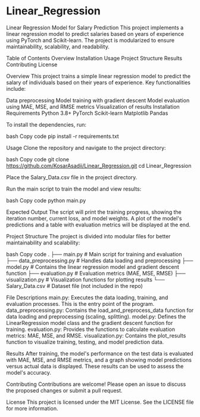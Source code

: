 # Linear_Regression
Linear Regression Model for Salary Prediction
This project implements a linear regression model to predict salaries based on years of experience using PyTorch and Scikit-learn. The project is modularized to ensure maintainability, scalability, and readability.

Table of Contents
Overview
Installation
Usage
Project Structure
Results
Contributing
License

Overview
This project trains a simple linear regression model to predict the salary of individuals based on their years of experience. Key functionalities include:

Data preprocessing
Model training with gradient descent
Model evaluation using MAE, MSE, and RMSE metrics
Visualization of results
Installation
Requirements
Python 3.8+
PyTorch
Scikit-learn
Matplotlib
Pandas

To install the dependencies, run:

bash
Copy code
pip install -r requirements.txt

Usage
Clone the repository and navigate to the project directory:

bash
Copy code
git clone https://github.com/KosarAsadii/Linear_Regression.git
cd Linear_Regression

Place the Salary_Data.csv file in the project directory.

Run the main script to train the model and view results:

bash
Copy code
python main.py

Expected Output
The script will print the training progress, showing the iteration number, current loss, and model weights. A plot of the model's predictions and a table with evaluation metrics will be displayed at the end.

Project Structure
The project is divided into modular files for better maintainability and scalability:

bash
Copy code
.
├── main.py               # Main script for training and evaluation
├── data_preprocessing.py # Handles data loading and preprocessing
├── model.py              # Contains the linear regression model and gradient descent function
├── evaluation.py         # Evaluation metrics (MAE, MSE, RMSE)
├── visualization.py      # Visualization functions for plotting results
└── Salary_Data.csv       # Dataset file (not included in the repo)

File Descriptions
main.py: Executes the data loading, training, and evaluation processes. This is the entry point of the program.
data_preprocessing.py: Contains the load_and_preprocess_data function for data loading and preprocessing (scaling, splitting).
model.py: Defines the LinearRegression model class and the gradient descent function for training.
evaluation.py: Provides the functions to calculate evaluation metrics: MAE, MSE, and RMSE.
visualization.py: Contains the plot_results function to visualize training, testing, and model prediction data.

Results
After training, the model's performance on the test data is evaluated with MAE, MSE, and RMSE metrics, and a graph showing model predictions versus actual data is displayed. These results can be used to assess the model's accuracy.

Contributing
Contributions are welcome! Please open an issue to discuss the proposed changes or submit a pull request.

License
This project is licensed under the MIT License. See the LICENSE file for more information.

